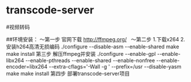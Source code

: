 # transcode-server
#视频转码

##环境安装：
～第一步 官网下载 http://ffmpeg.org/  
～第二步 1.下载x264 2. 安装h264高清无损编码 ./configure --disable-asm --enable-shared
make 
make install
第三步 解压ffmpeg并安装
./configure --enable-gpl --enable-libx264 --enable-pthreads --enable-shared --enable-nonfree --enable-encoder=libx264 --extra-cflags='-Wall -g ' --prefix=/usr --disable-yasm 
make 
make install 
第四步 部署transcode-server项目
